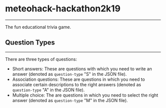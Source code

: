 # meteohack-hackathon2k19
---
The fun educational trivia game.

## Question Types
---
There are three types of questions:
- Short answers: These are questions with which you need to write an answer (denoted as `question-type` "S" in the JSON file).
- Association questions: These are questions in which you need to associate certain descriptions to the right answers (denoted as `question-type` "A" in the JSON file).
- Multiple choice: The are questions in which you need to select the right answer (denoted as `question-type` "M" in the JSON file).